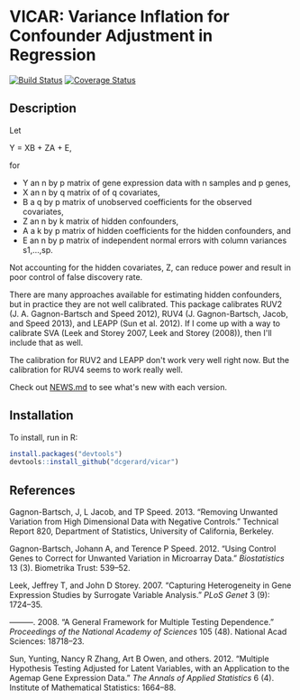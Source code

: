 
<!-- README.md is generated from README.Rmd. Please edit that file -->
VICAR: Variance Inflation for Confounder Adjustment in Regression
=================================================================

[![Build Status](https://travis-ci.org/dcgerard/vicar.svg?branch=master)](https://travis-ci.org/dcgerard/vicar) [![Coverage Status](https://coveralls.io/repos/github/dcgerard/vicar/badge.svg?branch=master)](https://coveralls.io/github/dcgerard/vicar?branch=master)

Description
-----------

Let

Y = XB + ZA + E,

for

-   Y an n by p matrix of gene expression data with n samples and p genes,
-   X an n by q matrix of of q covariates,
-   B a q by p matrix of unobserved coefficients for the observed covariates,
-   Z an n by k matrix of hidden confounders,
-   A a k by p matrix of hidden coefficients for the hidden confounders, and
-   E an n by p matrix of independent normal errors with column variances s1,...,sp.

Not accounting for the hidden covariates, Z, can reduce power and result in poor control of false discovery rate.

There are many approaches available for estimating hidden confounders, but in practice they are not well calibrated. This package calibrates RUV2 (J. A. Gagnon-Bartsch and Speed 2012), RUV4 (J. Gagnon-Bartsch, Jacob, and Speed 2013), and LEAPP (Sun et al. 2012). If I come up with a way to calibrate SVA (Leek and Storey 2007, Leek and Storey (2008)), then I'll include that as well.

The calibration for RUV2 and LEAPP don't work very well right now. But the calibration for RUV4 seems to work really well.

Check out [NEWS.md](NEWS.md) to see what's new with each version.

Installation
------------

To install, run in R:

``` r
install.packages("devtools")
devtools::install_github("dcgerard/vicar")
```

References
----------

Gagnon-Bartsch, J, L Jacob, and TP Speed. 2013. “Removing Unwanted Variation from High Dimensional Data with Negative Controls.” Technical Report 820, Department of Statistics, University of California, Berkeley.

Gagnon-Bartsch, Johann A, and Terence P Speed. 2012. “Using Control Genes to Correct for Unwanted Variation in Microarray Data.” *Biostatistics* 13 (3). Biometrika Trust: 539–52.

Leek, Jeffrey T, and John D Storey. 2007. “Capturing Heterogeneity in Gene Expression Studies by Surrogate Variable Analysis.” *PLoS Genet* 3 (9): 1724–35.

———. 2008. “A General Framework for Multiple Testing Dependence.” *Proceedings of the National Academy of Sciences* 105 (48). National Acad Sciences: 18718–23.

Sun, Yunting, Nancy R Zhang, Art B Owen, and others. 2012. “Multiple Hypothesis Testing Adjusted for Latent Variables, with an Application to the Agemap Gene Expression Data.” *The Annals of Applied Statistics* 6 (4). Institute of Mathematical Statistics: 1664–88.
